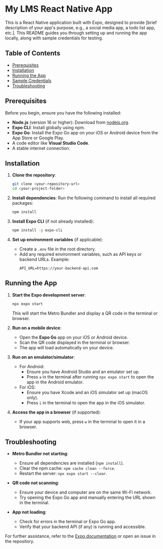 # My LMS React Native App

This is a React Native application built with Expo, designed to provide [brief description of your app's purpose, e.g., a social media app, a todo list app, etc.]. This README guides you through setting up and running the app locally, along with sample credentials for testing.

## Table of Contents

- [Prerequisites](#prerequisites)
- [Installation](#installation)
- [Running the App](#running-the-app)
- [Sample Credentials](#sample-credentials)
- [Troubleshooting](#troubleshooting)

## Prerequisites

Before you begin, ensure you have the following installed:

- **Node.js** (version 16 or higher): Download from [nodejs.org](https://nodejs.org).
- **Expo CLI**: Install globally using npm.
- **Expo Go**: Install the Expo Go app on your iOS or Android device from the App Store or Google Play.
- A code editor like **Visual Studio Code**.
- A stable internet connection.

## Installation

1. **Clone the repository**:

   ```bash
   git clone <your-repository-url>
   cd <your-project-folder>
   ```

2. **Install dependencies**:
   Run the following command to install all required packages:

   ```bash
   npm install
   ```

3. **Install Expo CLI** (if not already installed):

   ```bash
   npm install -g expo-cli
   ```

4. **Set up environment variables** (if applicable):
   - Create a `.env` file in the root directory.
   - Add any required environment variables, such as API keys or backend URLs. Example:
     ```
     API_URL=https://your-backend-api.com
     ```

## Running the App

1. **Start the Expo development server**:

   ```bash
   npx expo start
   ```

   This will start the Metro Bundler and display a QR code in the terminal or browser.

2. **Run on a mobile device**:

   - Open the **Expo Go** app on your iOS or Android device.
   - Scan the QR code displayed in the terminal or browser.
   - The app will load automatically on your device.

3. **Run on an emulator/simulator**:

   - For Android:
     - Ensure you have Android Studio and an emulator set up.
     - Press `a` in the terminal after running `npx expo start` to open the app in the Android emulator.
   - For iOS:
     - Ensure you have Xcode and an iOS simulator set up (macOS only).
     - Press `i` in the terminal to open the app in the iOS simulator.

4. **Access the app in a browser** (if supported):
   - If your app supports web, press `w` in the terminal to open it in a browser.

## Troubleshooting

- **Metro Bundler not starting**:

  - Ensure all dependencies are installed (`npm install`).
  - Clear the npm cache: `npm cache clean --force`.
  - Restart the server: `npx expo start --clear`.

- **QR code not scanning**:

  - Ensure your device and computer are on the same Wi-Fi network.
  - Try opening the Expo Go app and manually entering the URL shown in the terminal.

- **App not loading**:
  - Check for errors in the terminal or Expo Go app.
  - Verify that your backend API (if any) is running and accessible.

For further assistance, refer to the [Expo documentation](https://docs.expo.dev) or open an issue in the repository.
